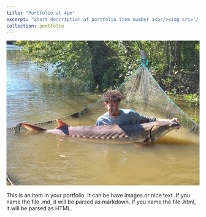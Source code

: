 ```yaml
---
title: "Portfolio at 4pm"
excerpt: "Short description of portfolio item number 1<br/><img src='/.github.io/images/sturgeon.png/'>"
collection: portfolio
---
```

<img src="https://github.com/KyleBreault/.github.io/blob/master/images/sturgeon.png"></img>
<!-- ![Sturgeon](/images/sturgeon.png/) -->
This is an item in your portfolio. It can be have images or nice text. If you name the file .md, it will be parsed as markdown. If you name the file .html, it will be parsed as HTML. 

